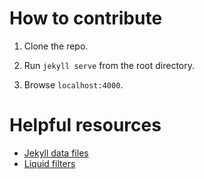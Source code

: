 # How to contribute

1. Clone the repo.

2. Run `jekyll serve` from the root directory.

3. Browse `localhost:4000`.


# Helpful resources

- [Jekyll data files](https://jekyllrb.com/docs/datafiles/)
- [Liquid filters](https://shopify.github.io/liquid/)
